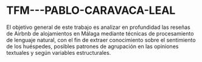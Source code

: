 # TFM---PABLO-CARAVACA-LEAL

El objetivo general de este trabajo es analizar en profundidad las reseñas de Airbnb de alojamientos en Málaga mediante técnicas de procesamiento de lenguaje natural, con el fin de extraer conocimiento sobre el sentimiento de los huéspedes, posibles patrones de agrupación en las opiniones textuales y según variables estructurales.
